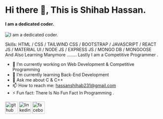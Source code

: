 # Hi there 👋, This is Shihab Hassan.
#### I am a dedicated coder.
![I am a dedicated coder.](https://img.freepik.com/premium-vector/young-programmer-code-client-projects-developer-writing-program-code-flat-vector_530733-1137.jpg?size=626&ext=jpg)


Skills: HTML / CSS / TAILWIND CSS / BOOTSTRAP / JAVASCRIPT / REACT JS / MATERIAL UI / NODE JS / EXPRESS JS / MONGO DB / MONGOOSE And Also Learning Manymore ........
  Lastly I am a Competitive Programmer . 

- 🔭 I’m currently working on Web Development & Competitive Programming  
- 🌱 I’m currently learning Back-End Development  
- 💬 Ask me about C & C++ 
- 📫 How to reach me: hassanshihab231@gmail.com 
- ⚡ Fun fact: There Is No Fun Fact In Programming . 


[<img src='https://cdn.jsdelivr.net/npm/simple-icons@3.0.1/icons/github.svg' alt='github' height='40'>](https://github.com/shihabhassannaim)  [<img src='https://cdn.jsdelivr.net/npm/simple-icons@3.0.1/icons/linkedin.svg' alt='linkedin' height='40'>](https://www.linkedin.com/in/md-shihab-hassan-naim-014811254/)  [<img src='https://cdn.jsdelivr.net/npm/simple-icons@3.0.1/icons/facebook.svg' alt='facebook' height='40'>](https://www.facebook.com/sihab.hasan.39)  





